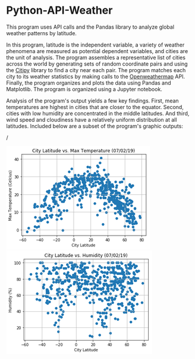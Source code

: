 # Python-API-Weather
This program uses API calls and the Pandas library to analyze global weather patterns by latitude.

In this program, latitude is the independent variable, a variety of weather phenomena are measured as potential dependent variables, and cities are the unit of analysis. The program assembles a representative list of cities across the world by generating sets of random coordinate pairs and using the [Citipy](https://pypi.org/project/citipy/) library to find a city near each pair. The program matches each city to its weather statistics by making calls to the [Openweathermap](https://openweathermap.org/api) API. Finally, the program organizes and plots the data using Pandas and Matplotlib. The program is organized using a Jupyter notebook.

Analysis of the program's output yields a few key findings. First, mean temperatures are highest in cities that are closer to the equator. Second, cities with low humidity are concentrated in the middle latitudes. And third, wind speed and cloudiness have a relatively uniform distribution at all latitudes. Included below are a subset of the program's graphic outputs:

/

![Image of Temperature Graph Code](images/Lat_Temp_Graph.png)![Image of Humidity Graph Code](images/Lat_Hum_Graph.png)
